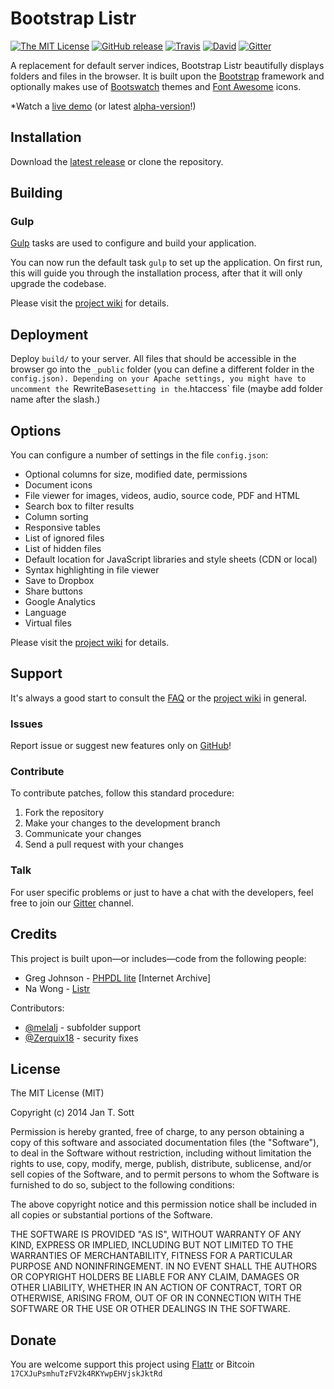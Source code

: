 # Bootstrap Listr

[![The MIT License](https://img.shields.io/badge/license-MIT-orange.svg?style=flat-square)](http://opensource.org/licenses/MIT)
[![GitHub release](https://img.shields.io/github/release/idleberg/Bootstrap-Listr.svg?style=flat-square)](https://github.com/idleberg/Bootstrap-Listr/releases)
[![Travis](https://img.shields.io/travis/idleberg/Bootstrap-Listr.svg?style=flat-square)](https://travis-ci.org/idleberg/Bootstrap-Listr)
[![David](https://img.shields.io/david/dev/idleberg/Bootstrap-Listr.svg?style=flat-square)](https://david-dm.org/idleberg/Bootstrap-Listr#info=devDependencies)
[![Gitter](https://img.shields.io/badge/chat-Gitter-ff69b4.svg?style=flat-square)](https://gitter.im/idleberg/Bootstrap-Listr)

A replacement for default server indices, Bootstrap Listr beautifully displays folders and files in the browser. It is built upon the [Bootstrap](http://getbootstrap.com) framework and optionally makes use of [Bootswatch](http://bootswatch.com/) themes and [Font Awesome](http://fortawesome.github.io/Font-Awesome/) icons.

*Watch a [live demo](http://demo.idleberg.com/Bootstrap-Listr-2/) (or latest [alpha-version](http://demo.idleberg.com/Bootstrap-Listr-2.3-alpha)!)

## Installation

Download the [latest release](https://github.com/idleberg/Bootstrap-Listr/releases/latest) or clone the repository.

## Building

### Gulp

[Gulp](http://gulpjs.com/) tasks are used to configure and build your application.

You can now run the default task `gulp` to set up the application. On first run, this will guide you through the installation process, after that it will only upgrade the codebase.

Please visit the [project wiki](https://github.com/idleberg/Bootstrap-Listr/wiki/Gulp-tasks) for details.

## Deployment

Deploy `build/` to your server. All files that should be accessible in the browser go into the `_public` folder (you can define a different folder in the `config.json). Depending on your Apache settings, you might have to uncomment the `RewriteBase` setting in the `.htaccess` file (maybe add folder name after the slash.)

## Options

You can configure a number of settings in the file `config.json`:

* Optional columns for size, modified date, permissions
* Document icons
* File viewer for images, videos, audio, source code, PDF and HTML
* Search box to filter results
* Column sorting
* Responsive tables
* List of ignored files
* List of hidden files
* Default location for JavaScript libraries and style sheets (CDN or local)
* Syntax highlighting in file viewer
* Save to Dropbox
* Share buttons
* Google Analytics
* Language
* Virtual files

Please visit the [project wiki](https://github.com/idleberg/Bootstrap-Listr/wiki/Understanding-config.json) for details.

## Support

It's always a good start to consult the [FAQ](https://github.com/idleberg/Bootstrap-Listr/wiki/FAQ) or the [project wiki](https://github.com/idleberg/Bootstrap-Listr/wiki) in general.

### Issues

Report issue or suggest new features only on [GitHub](https://github.com/idleberg/Bootstrap-Listr/issues)!

### Contribute

To contribute patches, follow this standard procedure:

1. Fork the repository
2. Make your changes to the development branch
3. Communicate your changes
4. Send a pull request with your changes

### Talk

For user specific problems or just to have a chat with the developers, feel free to join our [Gitter](https://gitter.im/idleberg/Bootstrap-Listr) channel.

## Credits

This project is built upon—or includes—code from the following people:

* Greg Johnson - [PHPDL lite](http://web.archive.org/web/20130920165711/http://greg-j.com/phpdl/) [Internet Archive]
* Na Wong - [Listr](http://nadesign.net/listr/)

Contributors:

* [@melalj](https://github.com/melalj) - subfolder support
* [@Zerquix18](https://github.com/Zerquix18) - security fixes

## License

The MIT License (MIT)

Copyright (c) 2014 Jan T. Sott

Permission is hereby granted, free of charge, to any person obtaining a copy of this software and associated documentation files (the "Software"), to deal in the Software without restriction, including without limitation the rights to use, copy, modify, merge, publish, distribute, sublicense, and/or sell copies of the Software, and to permit persons to whom the Software is furnished to do so, subject to the following conditions:

The above copyright notice and this permission notice shall be included in all copies or substantial portions of the Software.

THE SOFTWARE IS PROVIDED "AS IS", WITHOUT WARRANTY OF ANY KIND, EXPRESS OR IMPLIED, INCLUDING BUT NOT LIMITED TO THE WARRANTIES OF MERCHANTABILITY, FITNESS FOR A PARTICULAR PURPOSE AND NONINFRINGEMENT. IN NO EVENT SHALL THE AUTHORS OR COPYRIGHT HOLDERS BE LIABLE FOR ANY CLAIM, DAMAGES OR OTHER LIABILITY, WHETHER IN AN ACTION OF CONTRACT, TORT OR OTHERWISE, ARISING FROM, OUT OF OR IN CONNECTION WITH THE SOFTWARE OR THE USE OR OTHER DEALINGS IN THE SOFTWARE.

## Donate

You are welcome support this project using [Flattr](https://flattr.com/submit/auto?user_id=idleberg&url=https://github.com/idleberg/Bootstrap-Listr) or Bitcoin `17CXJuPsmhuTzFV2k4RKYwpEHVjskJktRd`
